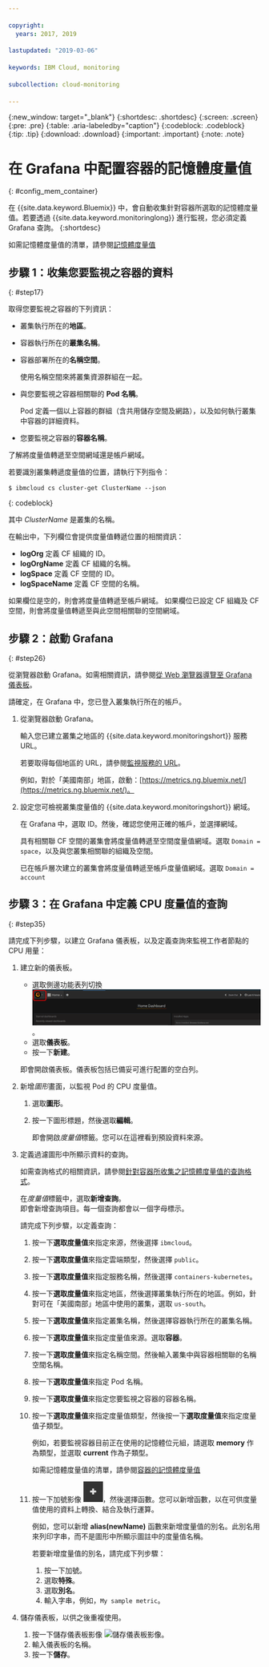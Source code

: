 ```yaml
---

copyright:
  years: 2017, 2019

lastupdated: "2019-03-06"

keywords: IBM Cloud, monitoring

subcollection: cloud-monitoring

---
```


{:new_window: target="_blank"}
{:shortdesc: .shortdesc}
{:screen: .screen}
{:pre: .pre}
{:table: .aria-labeledby="caption"}
{:codeblock: .codeblock}
{:tip: .tip}
{:download: .download}
{:important: .important}
{:note: .note}



# 在 Grafana 中配置容器的記憶體度量值
{: #config_mem_container}

在 {{site.data.keyword.Bluemix}} 中，會自動收集針對容器所選取的記憶體度量值。若要透過 {{site.data.keyword.monitoringlong}} 進行監視，您必須定義 Grafana 查詢。
{:shortdesc}

如需記憶體度量值的清單，請參閱[記憶體度量值](/docs/services/cloud-monitoring/containers?topic=cloud-monitoring-monitoring_bmx_containers_ov#memory_metrics)


## 步驟 1：收集您要監視之容器的資料
{: #step17}

取得您要監視之容器的下列資訊：

* 叢集執行所在的**地區**。
* 容器執行所在的**叢集名稱**。 
* 容器部署所在的**名稱空間**。 

    使用名稱空間來將叢集資源群組在一起。
	
* 與您要監視之容器相關聯的 **Pod 名稱**。 

    Pod 定義一個以上容器的群組（含共用儲存空間及網路），以及如何執行叢集中容器的詳細資料。
	
* 您要監視之容器的**容器名稱**。

了解將度量值轉遞至空間網域還是帳戶網域。

若要識別叢集轉遞度量值的位置，請執行下列指令：

```
$ ibmcloud cs cluster-get ClusterName --json
```
{: codeblock}

其中 *ClusterName* 是叢集的名稱。

在輸出中，下列欄位會提供度量值轉遞位置的相關資訊：

* **logOrg** 定義 CF 組織的 ID。
* **logOrgName** 定義 CF 組織的名稱。
* **logSpace** 定義 CF 空間的 ID。
* **logSpaceName** 定義 CF 空間的名稱。

如果欄位是空的，則會將度量值轉遞至帳戶網域。
如果欄位已設定 CF 組織及 CF 空間，則會將度量值轉遞至與此空間相關聯的空間網域。

## 步驟 2：啟動 Grafana
{: #step26}

從瀏覽器啟動 Grafana。如需相關資訊，請參閱[從 Web 瀏覽器導覽至 Grafana 儀表板](/docs/services/cloud-monitoring/grafana?topic=cloud-monitoring-navigating_grafana#launch_grafana_from_browser)。

請確定，在 Grafana 中，您已登入叢集執行所在的帳戶。 

1. 從瀏覽器啟動 Grafana。 

    輸入您已建立叢集之地區的 {{site.data.keyword.monitoringshort}} 服務 URL。 
    
    若要取得每個地區的 URL，請參閱[監視服務的 URL](/docs/services/cloud-monitoring?topic=cloud-monitoring-monitoring_ov#region)。

    例如，對於「美國南部」地區，啟動：[https://metrics.ng.bluemix.net/](https://metrics.ng.bluemix.net/)。

2. 設定您可檢視叢集度量值的 {{site.data.keyword.monitoringshort}} 網域。

    在 Grafana 中，選取 ID。然後，確認您使用正確的帳戶，並選擇網域。

    具有相關聯 CF 空間的叢集會將度量值轉遞至空間度量值網域。選取 `Domain = space`，以及與您叢集相關聯的組織及空間。

    已在帳戶層次建立的叢集會將度量值轉遞至帳戶度量值網域。選取 `Domain = account`




## 步驟 3：在 Grafana 中定義 CPU 度量值的查詢
{: #step35}

請完成下列步驟，以建立 Grafana 儀表板，以及定義查詢來監視工作者節點的 CPU 用量：

1. 建立新的儀表板。

    * 選取側邊功能表列切換 ![Grafana 側邊功能表列](images/grafana_settings.gif "Grafana 側邊功能表列")。
    * 選取**儀表板**。
    * 按一下**新建**。

    即會開啟儀表板。儀表板包括已備妥可進行配置的空白列。

2. 新增*圖形*畫面，以監視 Pod 的 CPU 度量值。

    1. 選取**圖形**。

    2. 按一下圖形標題，然後選取**編輯**。

        即會開啟*度量值*標籤。您可以在這裡看到預設資料來源。

3. 定義過濾圖形中所顯示資料的查詢。 

    如需查詢格式的相關資訊，請參閱[針對容器所收集之記憶體度量值的查詢格式](/docs/services/cloud-monitoring/reference?topic=cloud-monitoring-metrics_format_containers#mem_containers)。

    在*度量值*標籤中，選取**新增查詢**。<br>即會新增查詢項目。每一個查詢都會以一個字母標示。
	
	請完成下列步驟，以定義查詢：

    1. 按一下**選取度量值**來指定來源，然後選擇 `ibmcloud`。
    
    2. 按一下**選取度量值**來指定雲端類型，然後選擇 `public`。
    
    3. 按一下**選取度量值**來指定服務名稱，然後選擇 `containers-kubernetes`。
	
    4. 按一下**選取度量值**來指定地區，然後選擇叢集執行所在的地區。例如，針對可在「美國南部」地區中使用的叢集，選取 `us-south`。
    
    5. 按一下**選取度量值**來指定叢集名稱，然後選擇容器執行所在的叢集名稱。
		
	6. 按一下**選取度量值**來指定度量值來源。選取**容器**。
		
	7. 按一下**選取度量值**來指定名稱空間。然後輸入叢集中與容器相關聯的名稱空間名稱。
		
	8. 按一下**選取度量值**來指定 Pod 名稱。
	
	9. 按一下**選取度量值**來指定您要監視之容器的容器名稱。
	
	10. 按一下**選取度量值**來指定度量值類型，然後按一下**選取度量值**來指定度量值子類型。
	
	    例如，若要監視容器目前正在使用的記憶體位元組，請選取 **memory** 作為類型，並選取 **current** 作為子類型。
	
	    如需記憶體度量值的清單，請參閱[容器的記憶體度量值](/docs/services/cloud-monitoring/containers?topic=cloud-monitoring-monitoring_bmx_containers_ov#memory_metrics) 
	
	11. 按一下加號影像 ![新增圖示](images/grafana_plus_image.gif "加號影像")，然後選擇函數。您可以新增函數，以在可供度量值使用的資料上轉換、結合及執行運算。

        例如，您可以新增 **alias(newName)** 函數來新增度量值的別名。此別名用來列印字串，而不是圖形中所顯示圖註中的度量值名稱。

        若要新增度量值的別名，請完成下列步驟：

        1. 按一下加號。
        2. 選取**特殊**。
        3. 選取**別名**。
        4. 輸入字串，例如，`My sample metric`。

4. 儲存儀表板，以供之後重複使用。

    1. 按一下儲存儀表板影像 ![儲存儀表板影像](images/grafana_save_image.gif "儲存儀表板影像")。
    2. 輸入儀表板的名稱。
    3. 按一下**儲存**。

	
